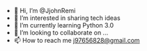 - 👋 Hi, I’m @JjohnRemi
- 👀 I’m interested in sharing tech ideas
- 🌱 I’m currently learning Python 3.0
- 💞️ I’m looking to collaborate on ...
- 📫 How to reach me j97656828@gmail.com

<!---
JjohnRemi/JjohnRemi is a ✨ special ✨ repository because its `README.md` (this file) appears on your GitHub profile.
You can click the Preview link to take a look at your changes.
--->
